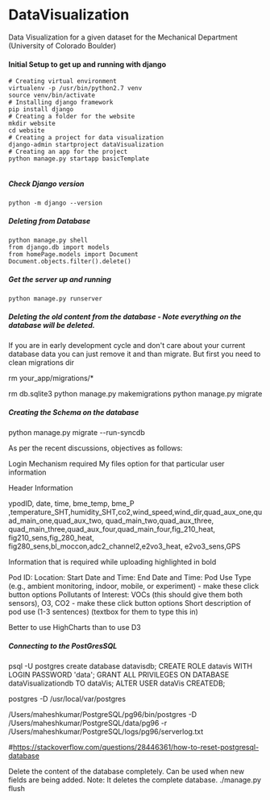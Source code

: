 # DataVisualization
Data Visualization for a given dataset for the Mechanical Department (University of Colorado Boulder)

#### Initial Setup to get up and running with django
```
# Creating virtual environment
virtualenv -p /usr/bin/python2.7 venv
source venv/bin/activate
# Installing django framework
pip install django
# Creating a folder for the website
mkdir website
cd website
# Creating a project for data visualization
django-admin startproject dataVisualization
# Creating an app for the project
python manage.py startapp basicTemplate


```

##### Check Django version
```
python -m django --version
```

##### Deleting from Database
```
python manage.py shell
from django.db import models
from homePage.models import Document
Document.objects.filter().delete()
```

##### Get the server up and running 
```
python manage.py runserver
```

##### Deleting the old content from the database - Note everything on the database will be deleted.

If you are in early development cycle and don't care about your current database data you can just remove it and than migrate. But first you need to clean migrations dir

rm  your_app/migrations/*

rm db.sqlite3
python manage.py makemigrations
python manage.py migrate


##### Creating the Schema on the database
python manage.py migrate --run-syncdb


As per the recent discussions, objectives as follows:

Login Mechanism required
	My files option for that particular user information

Header Information 

ypodID, date, time, bme_temp, bme_P ,temperature_SHT,humidity_SHT,co2,wind_speed,wind_dir,quad_aux_one,quad_main_one,quad_aux_two, quad_main_two,quad_aux_three, quad_main_three,quad_aux_four,quad_main_four,fig_210_heat, fig210_sens,fig_280_heat, fig280_sens,bl_moccon,adc2_channel2,e2vo3_heat, e2vo3_sens,GPS

Information that is required while uploading highlighted in bold

Pod ID:
Location:
Start Date and Time:
End Date and Time:
Pod Use Type (e.g., ambient monitoring, indoor, mobile, or experiment) - make these click button options
Pollutants of Interest: VOCs (this should give them both sensors), O3, CO2 - make these click button options
Short description of pod use (1-3 sentences) (textbox for them to type this in) 

Better to use HighCharts than to use D3


##### Connecting to the PostGresSQL
psql -U postgres
create database datavisdb;
CREATE ROLE datavis WITH LOGIN PASSWORD 'data';
GRANT ALL PRIVILEGES ON DATABASE dataVisualizationdb TO dataVis;
ALTER USER dataVis CREATEDB; 

postgres -D /usr/local/var/postgres

/Users/maheshkumar/PostgreSQL/pg96/bin/postgres -D /Users/maheshkumar/PostgreSQL/data/pg96 -r /Users/maheshkumar/PostgreSQL/logs/pg96/serverlog.txt


#https://stackoverflow.com/questions/28446361/how-to-reset-postgresql-database

Delete the content of the database completely. Can be used when new fields are being added. Note: It deletes the complete database.
 ./manage.py flush 

